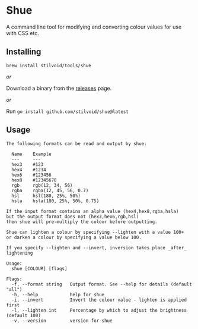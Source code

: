# Shue

A command line tool for modifying and converting colour values for use with CSS etc.

## Installing

`brew install stilvoid/tools/shue`

_or_

Download a binary from the [releases](https://github.com/stilvoid/shue/releases) page.

_or_

Run `go install github.com/stilvoid/shue@latest`

## Usage

```
The following formats can be read and output by shue:

  Name    Example
  ---     ---
  hex3    #123
  hex4    #1234
  hex6    #123456
  hex8    #12345678
  rgb     rgb(12, 34, 56)
  rgba    rgba(12, 45, 56, 0.7)
  hsl     hsl(180, 25%, 50%)
  hsla    hsla(180, 25%, 50%, 0.75)

If the input format contains an alpha value (hex4,hex8,rgba,hsla)
but the output format does not (hex3,hex6,rgb,hsl)
then shue will pre-multiply the colour before outputting.

Shue can lighten a colour by specifying --lighten with a value 100+
or darken a colour by specifying a value below 100.

If you specify --lighten and --invert, inversion takes place _after_ lightening

Usage:
  shue [COLOUR] [flags]

Flags:
  -f, --format string   Output format. See --help for details (default "all")
  -h, --help            help for shue
  -i, --invert          Invert the colour value - lighten is applied first
  -l, --lighten int     Percentage by which to adjust the brightness (default 100)
  -v, --version         version for shue
```
